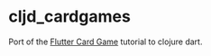 # cljd_cardgames

Port of the [Flutter Card Game](https://github.com/tylersavery/flutter-cardgame) tutorial to clojure dart.
